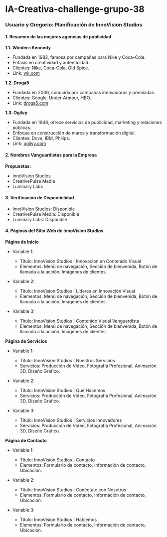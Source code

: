 # IA-Creativa-challenge-grupo-38
### Usuario y Gregorio: Planificación de InnoVision Studios

#### 1. Resumen de las mejores agencias de publicidad

**1.1. Wieden+Kennedy**
- Fundada en 1982, famosa por campañas para Nike y Coca-Cola.
- Énfasis en creatividad y autenticidad.
- Clientes: Nike, Coca-Cola, Old Spice.
- Link: [wk.com](https://www.wk.com/)

**1.2. Droga5**
- Fundada en 2006, conocida por campañas innovadoras y premiadas.
- Clientes: Google, Under Armour, HBO.
- Link: [droga5.com](https://droga5.com/)

**1.3. Ogilvy**
- Fundada en 1948, ofrece servicios de publicidad, marketing y relaciones públicas.
- Enfoque en construcción de marca y transformación digital.
- Clientes: Dove, IBM, Philips.
- Link: [ogilvy.com](https://www.ogilvy.com/)

#### 2. Nombres Vanguardistas para la Empresa

**Propuestas:**
- InnoVision Studios
- CreativePulse Media
- Luminary Labs

#### 3. Verificación de Disponibilidad

- InnoVision Studios: Disponible
- CreativePulse Media: Disponible
- Luminary Labs: Disponible

#### 4. Páginas del Sitio Web de InnoVision Studios

**Página de Inicio**

- Variable 1:
  - Título: InnoVision Studios | Innovación en Contenido Visual
  - Elementos: Menú de navegación, Sección de bienvenida, Botón de llamada a la acción, Imágenes de clientes.
  
- Variable 2:
  - Título: InnoVision Studios | Líderes en Innovación Visual
  - Elementos: Menú de navegación, Sección de bienvenida, Botón de llamada a la acción, Imágenes de clientes.
  
- Variable 3:
  - Título: InnoVision Studios | Contenido Visual Vanguardista
  - Elementos: Menú de navegación, Sección de bienvenida, Botón de llamada a la acción, Imágenes de clientes.

**Página de Servicios**

- Variable 1:
  - Título: InnoVision Studios | Nuestros Servicios
  - Servicios: Producción de Video, Fotografía Profesional, Animación 3D, Diseño Gráfico.
  
- Variable 2:
  - Título: InnoVision Studios | Qué Hacemos
  - Servicios: Producción de Video, Fotografía Profesional, Animación 3D, Diseño Gráfico.
  
- Variable 3:
  - Título: InnoVision Studios | Servicios Innovadores
  - Servicios: Producción de Video, Fotografía Profesional, Animación 3D, Diseño Gráfico.

**Página de Contacto**

- Variable 1:
  - Título: InnoVision Studios | Contacto
  - Elementos: Formulario de contacto, Información de contacto, Ubicación.
  
- Variable 2:
  - Título: InnoVision Studios | Conéctate con Nosotros
  - Elementos: Formulario de contacto, Información de contacto, Ubicación.
  
- Variable 3:
  - Título: InnoVision Studios | Hablemos
  - Elementos: Formulario de contacto, Información de contacto, Ubicación.
